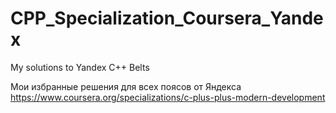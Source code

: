 # CPP_Specialization_Coursera_Yandex
My solutions to Yandex C++ Belts

Мои избранные решения для всех поясов от Яндекса
https://www.coursera.org/specializations/c-plus-plus-modern-development
